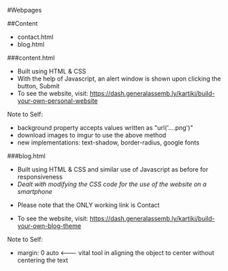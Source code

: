 #Webpages

##Content
- contact.html
- blog.html


###content.html
- Built using HTML & CSS
- With the help of Javascript, an alert window is shown upon clicking the button, Submit
- To see the website, visit: https://dash.generalassemb.ly/kartiki/build-your-own-personal-website 

Note to Self:
- background property accepts values written as "url('....png')"
- download images to imgur to use the above method
- new implementations: text-shadow, border-radius, google fonts

###blog.html
- Built using HTML & CSS and similar use of Javascript as before for responsiveness
- <i>Dealt with modifying the CSS code for the use of the website on a smartphone</i>
* Please note that the ONLY working link is Contact
- To see the website, visit: https://dash.generalassemb.ly/kartiki/build-your-own-blog-theme

Note to Self:
- margin: 0 auto <--- vital tool in aligning the object to center without centering the text




